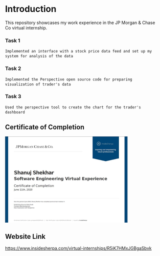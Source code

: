 # Introduction
This repository showcases my work experience in the JP Morgan & Chase Co virtual internship.

### Task 1
    Implemented an interface with a stock price data feed and set up my system for analysis of the data

### Task 2
    Implemented the Perspective open source code for preparing visualization of trader's data

### Task 3
    Used the perspective tool to create the chart for the trader's dashboard

## Certificate of Completion
<img src="./Certificate.JPG" width="400">

## Website Link
https://www.insidesherpa.com/virtual-internships/R5iK7HMxJGBgaSbvk
